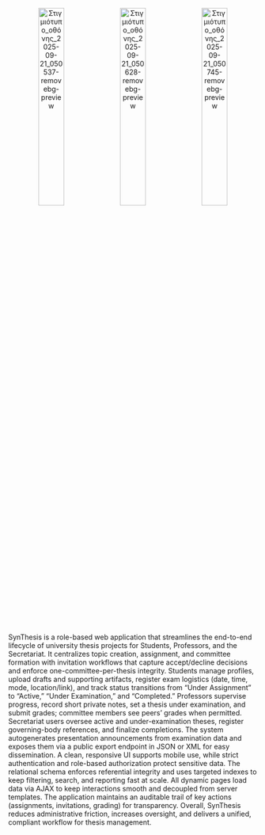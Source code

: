 <p align="center">
<img src="https://github.com/user-attachments/assets/22634301-cd3b-434a-8151-59bc14eee7d6" alt="Στιγμιότυπο_οθόνης_2025-09-21_050537-removebg-preview" width="32%"/>
<img src="https://github.com/user-attachments/assets/a338d338-152f-45b6-9392-bc1c539d5217" alt="Στιγμιότυπο_οθόνης_2025-09-21_050628-removebg-preview" width="32%"/>
<img src="https://github.com/user-attachments/assets/ec1bdcf3-c77b-4f01-bf90-d0330b17eaa6" alt="Στιγμιότυπο_οθόνης_2025-09-21_050745-removebg-preview" width="32%"/>
</p>

SynThesis is a role-based web application that streamlines the end-to-end lifecycle of university thesis projects for Students, Professors, and the Secretariat. It centralizes topic creation, assignment, and committee formation with invitation workflows that capture accept/decline decisions and enforce one-committee-per-thesis integrity. Students manage profiles, upload drafts and supporting artifacts, register exam logistics (date, time, mode, location/link), and track status transitions from “Under Assignment” to “Active,” “Under Examination,” and “Completed.” Professors supervise progress, record short private notes, set a thesis under examination, and submit grades; committee members see peers’ grades when permitted. Secretariat users oversee active and under-examination theses, register governing-body references, and finalize completions. The system autogenerates presentation announcements from examination data and exposes them via a public export endpoint in JSON or XML for easy dissemination. A clean, responsive UI supports mobile use, while strict authentication and role-based authorization protect sensitive data. The relational schema enforces referential integrity and uses targeted indexes to keep filtering, search, and reporting fast at scale. All dynamic pages load data via AJAX to keep interactions smooth and decoupled from server templates. The application maintains an auditable trail of key actions (assignments, invitations, grading) for transparency. Overall, SynThesis reduces administrative friction, increases oversight, and delivers a unified, compliant workflow for thesis management.

